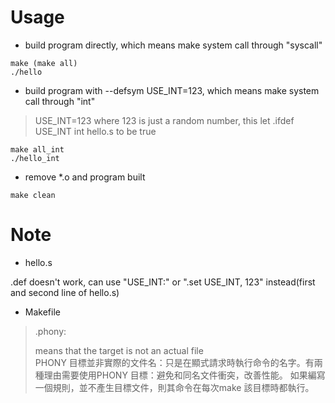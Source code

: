 Usage
===
- build program directly, which means make system call through "syscall"
```
make (make all)
./hello
```

- build program with --defsym USE_INT=123, which means make system call through "int" 
> USE_INT=123 where 123 is just a random number, this let .ifdef USE_INT int hello.s to be true
```
make all_int
./hello_int
```

- remove *.o and program built
```
make clean
```

Note
===
- hello.s

.def doesn't work, can use "USE_INT:" or ".set USE_INT, 123" instead(first and second line of hello.s)

- Makefile
> .phony:
>
> means that the target is not an actual file                                      
> PHONY 目標並非實際的文件名：只是在顯式請求時執行命令的名字。有兩種理由需要使用PHONY 目標：避免和同名文件衝突，改善性能。
> 如果編寫一個規則，並不產生目標文件，則其命令在每次make 該目標時都執行。

